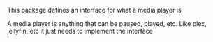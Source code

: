 This package defines an interface for what a media player is

A media player is anything that can be paused, played, etc. Like plex, jellyfin, etc it just needs to implement the interface

